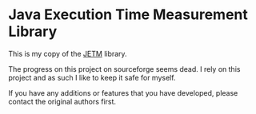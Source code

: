 Java Execution Time Measurement Library
=======================================

This is my copy of the [JETM](http://jetm.void.fm) library. 

The progress on this project on sourceforge seems dead. I rely on this project and as such I like to keep it safe for myself.

If you have any additions or features that you have developed, please contact the original authors first.
